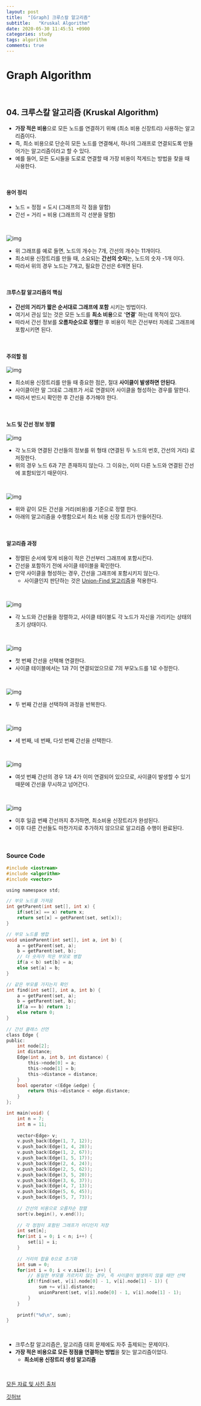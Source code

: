 ```yaml
---
layout: post
title:  "[Graph] 크루스칼 알고리즘"
subtitle:   "Kruskal Algorithm"
date: 2020-05-30 11:45:51 +0900
categories: study
tags: algorithm
comments: true
---
```


# Graph Algorithm

<br/>

## 04. 크루스칼 알고리즘 (Kruskal Algorithm)

* **가장 적은 비용**으로 모든 노드를 연결하기 위해 (최소 비용 신장트리) 사용하는 알고리즘이다.
* 즉, 최소 비용으로 단순히 모든 노드를 연결해서, 하나의 그래프로 연결되도록 만들어가는 알고리즘이라고 할 수 있다.
* 예를 들어, 모든 도시들을 도로로 연결할 때 가장 비용이 적게드는 방법을 찾을 때 사용한다.

<br/>

#### 용어 정리

* 노드 = 정점 = 도시 (그래프의 각 점을 말함)
* 간선 = 거리 = 비용 (그래프의 각 선분을 말함)

<br/>

![img](https://postfiles.pstatic.net/MjAxODAzMTdfNzAg/MDAxNTIxMjcyNDE3NTE1.Ki-KVLqicCbFoCCRLoPttAp9uywjN4Wr3dbQ8pDWUVcg.GkpaLLCxBKH87gQ-LTpUvkrHXlITKMgqlXATPzQghRYg.PNG.ndb796/image.png?type=w773)

* 위 그래프를 예로 들면, 노드의 개수는 7개, 간선의 개수는 11개이다.
* 최소비용 신장트리를 만들 때, 소요되는 **간선의 숫자**는, 노드의 숫자 -1개 이다.
* 따라서 위의 경우 노드는 7개고, 필요한 간선은 6개면 된다.

<br/>

#### 크루스칼 알고리즘의 핵심

* **간선의 거리가 짧은 순서대로 그래프에 포함** 시키는 방법이다.
* 여기서 관심 있는 것은 모든 노드를 **최소 비용**으로 '**연결**' 하는데 목적이 있다.
* 따라서 간선 정보를 **오름차순으로 정렬**한 후 비용이 적은 간선부터 차례로 그래프에 포함시키면 된다. 

<br/>

#### 주의할 점

![img](https://postfiles.pstatic.net/MjAxODAzMTdfMjUg/MDAxNTIxMjcxNzExNDc2.JOJ0EFAo1BuvQ02x0wMdUjjozrlHgsTXVB_g_J3Mhbgg.KjjBFTfWIbvSmMDm5XRaiQbOlUX8i-VHFzH4DwKI830g.PNG.ndb796/image.png?type=w773)

* 최소비용 신장트리를 만들 때 중요한 점은, 절대 **사이클이 발생하면 안된다**.
* 사이클이란 말 그대로 그래프가 서로 연결되어 사이클을 형성하는 경우를 말한다.
* 따라서 반드시 확인한 후 간선을 추가해야 한다.

<br/>

#### 노드 및 간선 정보 정렬

![img](https://postfiles.pstatic.net/MjAxODAzMTdfNjMg/MDAxNTIxMjcxNDAwMzI2.a7P0TK413KJxj7ekvhxVBBxhn3xUuOiN0tiWMgXhztog.rJmCIrBcC3F6pthX9VPbaqsVjzBeZw6r-XC9bGA0QhQg.PNG.ndb796/image.png?type=w773)

* 각 노드와 연결된 간선들의 정보를 위 형태 (연결된 두 노드의 번호, 간선의 거리) 로 저장한다.
* 위의 경우 노드 6과 7은 존재하지 않는다. 그 이유는, 이미 다른 노드와 연결된 간선에 포함되었기 때문이다.

<br/>

![img](https://postfiles.pstatic.net/MjAxODAzMTdfMTg3/MDAxNTIxMjcxNTI5NzM3.p2ITvXHnBQgWIC_fmSaAnwmZ4CbKzQO1eAFL7p7YXygg.t3lg0NLEaGdpZ8RyLf9q6_AictXPhR9SRZG2yn0C3asg.PNG.ndb796/image.png?type=w773)

* 위와 같이 모든 간선을 거리(비용)를 기준으로 정렬 한다.
* 아래의 알고리즘을 수행함으로서 최소 비용 신장 트리가 만들어진다.

<br/>

#### 알고리즘 과정

* 정렬된 순서에 맞게 비용이 작은 간선부터 그래프에 포함시킨다.
* 간선을 포함하기 전에 사이클 테이블을 확인한다.
* 만약 사이클을 형성하는 경우, 간선을 그래프에 포함시키지 않는다.
  * 사이클인지 판단하는 것은 [Union-Find 알고리즘](03_union-find.md)을 적용한다.

<br/>

![img](https://postfiles.pstatic.net/MjAxODAzMTdfMzcg/MDAxNTIxMjcxODkzNDA2.pYcapWvmsw6bTfAwGeEaU9To8t0m0Uk6mg-N9Kqws80g.9UbS7VxD5houNo4-ygtyG_5E1t5lRzAJ-NoDm_Cf370g.PNG.ndb796/image.png?type=w773)

* 각 노드와 간선들을 정렬하고, 사이클 테이블도 각 노드가 자신을 가리키는 상태의 초기 상태이다.

<br/>

![img](https://postfiles.pstatic.net/MjAxODAzMTdfMjgz/MDAxNTIxMjcyNTI3OTk4.hpVCLeefT8GT1Bf4ktRbWeUdICs5PRLoOkqEAj9UCskg.WDv-odAFO7Z7bloj8H8RgkImkpzB87lIWmJFsMNuAZIg.PNG.ndb796/image.png?type=w773)

* 첫 번째 간선을 선택해 연결한다.
* 사이클 테이블에서는 1과 7이 연결되었으므로 7의 부모노드를 1로 수정한다.

<br/>

![img](https://postfiles.pstatic.net/MjAxODAzMTdfMzAg/MDAxNTIxMjcyNTYzOTQx.xuD_xtC7f3xpOoEy-MJVYTXh-OqC4AEjzUJAGQgh54wg.y9DC8XAr0HJcJfseGNNh4MqTfA7dqgPvrMdkn2CqMFYg.PNG.ndb796/image.png?type=w773)

* 두 번째 간선을 선택하여 과정을 반복한다.

<br/>

![img](https://postfiles.pstatic.net/MjAxODAzMTdfMjE2/MDAxNTIxMjcyNjk5ODQx.ELST0EDElJpH_f2P4CFnYVwCI2e5XQz1XI0qphYCnuUg.9P8jgJ1S1T2O3n7_YAr7gnQA7L5n33zH4CSZ-gmJNHMg.PNG.ndb796/image.png?type=w773)

* 세 번째, 네 번째, 다섯 번째 간선을 선택한다.

<br/>

![img](https://postfiles.pstatic.net/MjAxODAzMTdfMTEw/MDAxNTIxMjcyNzE5Nzc1.1IfdyzZC6UAitlGk6ilwdQaBbQnmAHZx4AqTLvWfYXkg.vo2UjwY8ITHGwkGTm0p32G91P47wv1hZOm9f_8CQOPQg.PNG.ndb796/image.png?type=w773)

* 여섯 번째 간선의 경우 1과 4가 이미 연결되어 있으므로, 사이클이 발생할 수 있기 때문에 간선을 무시하고 넘어간다.

<br/>

![img](https://postfiles.pstatic.net/MjAxODAzMTdfMTIz/MDAxNTIxMjcyOTA4ODk0.PG3Bc_wVA48BSzis39faIOBvjeOPe5Pp69lEWUbQKUwg.hN5P05rlc1zdQW_nCs9hdfACL1ERmVgFkjuDReQxOWMg.PNG.ndb796/image.png?type=w773)

* 이후 일곱 번째 간선까지 추가하면, 최소비용 신장트리가 완성된다.
* 이후 다른 간선들도 마찬가지로 추가하지 않으므로 알고리즘 수행이 완료된다.

<br/>

### Source Code

```c
#include <iostream>
#include <algorithm>
#include <vector>

using namespace std;

// 부모 노드를 가져옴 
int getParent(int set[], int x) {
	if(set[x] == x) return x;
	return set[x] = getParent(set, set[x]);
} 

// 부모 노드를 병합 
void unionParent(int set[], int a, int b) {
	a = getParent(set, a);
	b = getParent(set, b);
	// 더 숫자가 작은 부모로 병합
	if(a < b) set[b] = a;
	else set[a] = b;
} 

// 같은 부모를 가지는지 확인
int find(int set[], int a, int b) {
	a = getParent(set, a);
	b = getParent(set, b);
	if(a == b) return 1;
	else return 0;
}
 
// 간선 클래스 선언 
class Edge {
public:
	int node[2];
	int distance;
	Edge(int a, int b, int distance) {
		this->node[0] = a;
		this->node[1] = b;
		this->distance = distance;
	}
	bool operator <(Edge &edge) {
		return this->distance < edge.distance;
	}
};

int main(void) {
	int n = 7;
	int m = 11;
	
	vector<Edge> v;
	v.push_back(Edge(1, 7, 12));
	v.push_back(Edge(1, 4, 28));
	v.push_back(Edge(1, 2, 67));
	v.push_back(Edge(1, 5, 17));
	v.push_back(Edge(2, 4, 24));
	v.push_back(Edge(2, 5, 62));
	v.push_back(Edge(3, 5, 20));
	v.push_back(Edge(3, 6, 37));
	v.push_back(Edge(4, 7, 13));
	v.push_back(Edge(5, 6, 45));
	v.push_back(Edge(5, 7, 73));
	
	// 간선의 비용으로 오름차순 정렬 
	sort(v.begin(), v.end());
	
	// 각 정점이 포함된 그래프가 어디인지 저장 
	int set[n];
	for(int i = 0; i < n; i++) {
		set[i] = i;
	}
	
	// 거리의 합을 0으로 초기화 
	int sum = 0;
	for(int i = 0; i < v.size(); i++) {
		// 동일한 부모를 가르키지 않는 경우, 즉 사이클이 발생하지 않을 때만 선택 
		if(!find(set, v[i].node[0] - 1, v[i].node[1] - 1)) {
			sum += v[i].distance; 
			unionParent(set, v[i].node[0] - 1, v[i].node[1] - 1);
		}
	}
	
	printf("%d\n", sum);
}
```

<br/>

* 크루스칼 알고리즘은, 알고리즘 대회 문제에도 자주 출제되는 문제이다.
* **가장 적은 비용으로 모든 정점을 연결하는 방법**을 찾는 알고리즘이었다.
  * **최소비용 신장트리 생성 알고리즘**

<br/>

[모든 자료 및 사진 출처](https://blog.naver.com/PostView.nhn?blogId=ndb796&logNo=221230994142&parentCategoryNo=&categoryNo=&viewDate=&isShowPopularPosts=false&from=postView)

[깃허브](https://github.com/Sanggoe/Algorithm/tree/master)